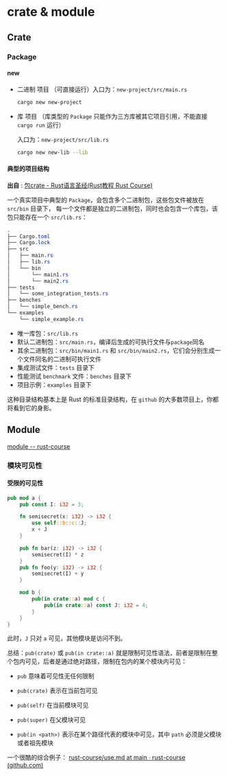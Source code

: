 # crate & module

## Crate

### Package

#### new

- 二进制 项目 （可直接运行）入口为：`new-project/src/main.rs`

  ```sh
  cargo new new-project
  ```

- 库 项目 （库类型的 `Package` 只能作为三方库被其它项目引用，不能直接 `cargo run` 运行）

  入口为：`new-project/src/lib.rs`

  ```sh
  cargo new new-lib --lib
  ```

#### 典型的项目结构

**出自** : [包crate - Rust语言圣经(Rust教程 Rust Course)](https://course.rs/basic/crate-module/crate.html#典型的-package-结构)

一个真实项目中典型的 `Package`，会包含多个二进制包，这些包文件被放在 `src/bin` 目录下，
每一个文件都是独立的二进制包，同时也会包含一个库包，该包只能存在一个 `src/lib.rs`：

```css
.
├── Cargo.toml
├── Cargo.lock
├── src
│   ├── main.rs
│   ├── lib.rs
│   └── bin
│       └── main1.rs
│       └── main2.rs
├── tests
│   └── some_integration_tests.rs
├── benches
│   └── simple_bench.rs
└── examples
    └── simple_example.rs
```

- 唯一库包：`src/lib.rs`
- 默认二进制包：`src/main.rs`，编译后生成的可执行文件与`package`同名
- 其余二进制包：`src/bin/main1.rs` 和 `src/bin/main2.rs`，它们会分别生成一个文件同名的二进制可执行文件
- 集成测试文件：`tests` 目录下
- 性能测试 `benchmark` 文件：`benches` 目录下
- 项目示例：`examples` 目录下

这种目录结构基本上是 Rust 的标准目录结构，在 `github` 的大多数项目上，你都将看到它的身影。

## Module

[module -- rust-course](https://course.rs/basic/crate-module/module.html)

### 模块可见性

#### 受限的可见性

```rust
pub mod a {
    pub const I: i32 = 3;

    fn semisecret(x: i32) -> i32 {
        use self::b::c::J;
        x + J
    }

    pub fn bar(z: i32) -> i32 {
        semisecret(I) * z
    }
    pub fn foo(y: i32) -> i32 {
        semisecret(I) + y
    }

    mod b {
        pub(in crate::a) mod c {
            pub(in crate::a) const J: i32 = 4;
        }
    }
}
```

此时，`J` 只对 `a` 可见，其他模块是访问不到。

总结：`pub(crate)` 或 `pub(in crate::a)` 就是限制可见性语法，前者是限制在整个包内可见，后者是通过绝对路径，限制在包内的某个模块内可见：

- `pub` 意味着可见性无任何限制

- `pub(crate)` 表示在当前包可见

- `pub(self)` 在当前模块可见

- `pub(super)` 在父模块可见

- `pub(in <path>)` 表示在某个路径代表的模块中可见，其中 `path` 必须是父模块或者祖先模块

一个很酷的综合例子： [rust-course/use.md at main · rust-course (github.com)](https://github.com/yaoming00/rust-course/blob/main/contents/basic/crate-module/use.md#一个综合例子)
